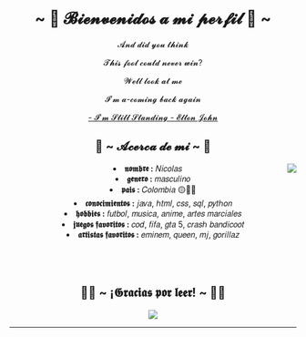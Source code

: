 <body>
  <center>
<h1 align="center">~ 👾 𝓑𝓲𝓮𝓷𝓿𝓮𝓷𝓲𝓭𝓸𝓼 𝓪 𝓶𝓲 𝓹𝓮𝓻𝓯𝓲𝓵 👾 ~</h1>

<div align="center">

  <p>𝓐𝓷𝓭 𝓭𝓲𝓭 𝔂𝓸𝓾 𝓽𝓱𝓲𝓷𝓴</p>
  <p>𝓣𝓱𝓲𝓼 𝓯𝓸𝓸𝓵 𝓬𝓸𝓾𝓵𝓭 𝓷𝓮𝓿𝓮𝓻 𝔀𝓲𝓷?</p>
  <p>𝓦𝓮𝓵𝓵 𝓵𝓸𝓸𝓴 𝓪𝓽 𝓶𝓮</p>
  <p>𝓘’𝓶 𝓪-𝓬𝓸𝓶𝓲𝓷𝓰 𝓫𝓪𝓬𝓴 𝓪𝓰𝓪𝓲𝓷</p>
<p><a href="https://www.youtube.com/watch?v=ZHwVBirqD2s">- 𝓘'𝓶 𝓢𝓽𝓲𝓵𝓵 𝓢𝓽𝓪𝓷𝓭𝓲𝓷𝓰 - 𝓔𝓵𝓽𝓸𝓷 𝓙𝓸𝓱𝓷</a><p>
  
</div>
    <div align="center">
<!-- <img src="https://i.imgur.com/jx17oHT.gif"> -->
      </div>
<div>
<h2 align="center"> 👻 ~ 𝓐𝓬𝓮𝓻𝓬𝓪 𝓭𝓮 𝓶𝓲 ~ 👻 </h2>
  <div align="center">
<img src="https://giffiles.alphacoders.com/121/12161.gif" align="right">
  </div>
<li>
 <b>𝖓𝖔𝖒𝖇𝖗𝖊 :</b> 𝑁𝑖𝑐𝑜𝑙𝑎𝑠
</li>
<li>
<b>𝖌𝖊𝖓𝖊𝖗𝖔 :</b> 𝑚𝑎𝑠𝑐𝑢𝑙𝑖𝑛𝑜
</li>
<li>
<b>𝖕𝖆𝖎𝖘 :</b> 𝐶𝑜𝑙𝑜𝑚𝑏𝑖𝑎 🟡🔵🔴
</li>
<li>
<b>𝖈𝖔𝖓𝖔𝖈𝖎𝖒𝖎𝖊𝖓𝖙𝖔𝖘 :</b> 𝑗𝑎𝑣𝑎, ℎ𝑡𝑚𝑙, 𝑐𝑠𝑠, 𝑠𝑞𝑙, 𝑝𝑦𝑡ℎ𝑜𝑛
</li>
<li>
<b>𝖍𝖔𝖇𝖇𝖎𝖊𝖘 :</b> 𝑓𝑢𝑡𝑏𝑜𝑙, 𝑚𝑢𝑠𝑖𝑐𝑎, 𝑎𝑛𝑖𝑚𝑒, 𝑎𝑟𝑡𝑒𝑠 𝑚𝑎𝑟𝑐𝑖𝑎𝑙𝑒𝑠
</li>
<li>
<b>𝖏𝖚𝖊𝖌𝖔𝖘 𝖋𝖆𝖛𝖔𝖗𝖎𝖙𝖔𝖘 :</b> 𝑐𝑜𝑑, 𝑓𝑖𝑓𝑎, 𝑔𝑡𝑎 5, 𝑐𝑟𝑎𝑠ℎ 𝑏𝑎𝑛𝑑𝑖𝑐𝑜𝑜𝑡 
</li>
<li>
<b>𝖆𝖗𝖙𝖎𝖘𝖙𝖆𝖘 𝖋𝖆𝖛𝖔𝖗𝖎𝖙𝖔𝖘 :</b> 𝑒𝑚𝑖𝑛𝑒𝑚, 𝑞𝑢𝑒𝑒𝑛, 𝑚𝑗, 𝑔𝑜𝑟𝑖𝑙𝑙𝑎𝑧
</li>
<br><br><br>
</div>

<div>
<h2 align="center">🫶🏻 ~ ¡𝕲𝖗𝖆𝖈𝖎𝖆𝖘 𝖕𝖔𝖗 𝖑𝖊𝖊𝖗! ~ 🫶🏻</h2>
<div align="center">
<img src="https://media.tenor.com/2c7diqh1oVIAAAAC/anime-computer.gif&ct=g">
</div>
<hr>
</div>
</div>
    </center>
</body>
